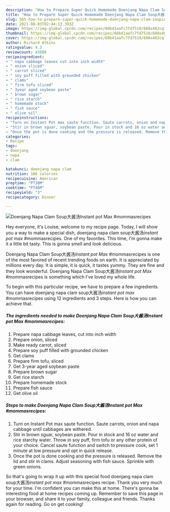 ```yaml
---
description: "How to Prepare Super Quick Homemade Doenjang Napa Clam Soup大酱汤*Instant pot Max* #mommasrecipes"
title: "How to Prepare Super Quick Homemade Doenjang Napa Clam Soup大酱汤*Instant pot Max* #mommasrecipes"
slug: 565-how-to-prepare-super-quick-homemade-doenjang-napa-clam-soupinstant-pot-max-mommasrecipes
date: 2021-08-03T02:44:13.393Z
image: https://img-global.cpcdn.com/recipes/60b41aafc7fd7510/680x482cq70/doenjang-napa-clam-soup大酱汤instant-pot-max-mommasrecipes-recipe-main-photo.jpg
thumbnail: https://img-global.cpcdn.com/recipes/60b41aafc7fd7510/680x482cq70/doenjang-napa-clam-soup大酱汤instant-pot-max-mommasrecipes-recipe-main-photo.jpg
cover: https://img-global.cpcdn.com/recipes/60b41aafc7fd7510/680x482cq70/doenjang-napa-clam-soup大酱汤instant-pot-max-mommasrecipes-recipe-main-photo.jpg
author: Richard Atkins
ratingvalue: 4.3
reviewcount: 43880
recipeingredient:
- " napa cabbage leaves cut into inch width"
- " onion sliced"
- " carrot sliced"
- " soy puff filled with grounded chicken"
- " clams"
- " firm tofu sliced"
- " 3year aged soybean paste"
- " brown sugar"
- " rice starch"
- " homemade stock"
- " fish sauce"
- " olive oil"
recipeinstructions:
- "Turn on Instant Pot max saute function. Saute carrots, onion and napa cabbage until cabbages are withered."
- "Stir in brown sguar, soybean paste. Pour in stock and 16 oz water and rice starchy water. Throw in soy puff, firm tofu or any other protein of your choice. Cancel saute function and switch to pressure cook, set 1 minute at low pressure and opt in quick release."
- "Once the pot is done cooking and the pressure is released. Remove the lid and stir in clams. Adjust seasoning with fish sauce. Sprinkle with green onions."
categories:
- Recipe
tags:
- doenjang
- napa
- clam

katakunci: doenjang napa clam 
nutrition: 166 calories
recipecuisine: American
preptime: "PT38M"
cooktime: "PT46M"
recipeyield: "3"
recipecategory: Dinner

---
```



![Doenjang Napa Clam Soup大酱汤*Instant pot Max* #mommasrecipes](https://img-global.cpcdn.com/recipes/60b41aafc7fd7510/680x482cq70/doenjang-napa-clam-soup大酱汤instant-pot-max-mommasrecipes-recipe-main-photo.jpg)

Hey everyone, it's Louise, welcome to my recipe page. Today, I will show you a way to make a special dish, doenjang napa clam soup大酱汤*instant pot max* #mommasrecipes. One of my favorites. This time, I'm gonna make it a little bit tasty. This is gonna smell and look delicious.

Doenjang Napa Clam Soup大酱汤*Instant pot Max* #mommasrecipes is one of the most favored of recent trending foods on earth. It is appreciated by millions every day. It is simple, it is quick, it tastes yummy. They are fine and they look wonderful. Doenjang Napa Clam Soup大酱汤*Instant pot Max* #mommasrecipes is something which I've loved my whole life.




To begin with this particular recipe, we have to prepare a few ingredients. You can have doenjang napa clam soup大酱汤*instant pot max* #mommasrecipes using 12 ingredients and 3 steps. Here is how you can achieve that.

<!--inarticleads1-->

##### The ingredients needed to make Doenjang Napa Clam Soup大酱汤*Instant pot Max* #mommasrecipes:

1. Prepare  napa cabbage leaves, cut into inch width
1. Prepare  onion, sliced
1. Make ready  carrot, sliced
1. Prepare  soy puff filled with grounded chicken
1. Get  clams
1. Prepare  firm tofu, sliced
1. Get  3-year aged soybean paste
1. Prepare  brown sugar
1. Get  rice starch
1. Prepare  homemade stock
1. Prepare  fish sauce
1. Get  olive oil




<!--inarticleads2-->

##### Steps to make Doenjang Napa Clam Soup大酱汤*Instant pot Max* #mommasrecipes:

1. Turn on Instant Pot max saute function. Saute carrots, onion and napa cabbage until cabbages are withered.
1. Stir in brown sguar, soybean paste. Pour in stock and 16 oz water and rice starchy water. Throw in soy puff, firm tofu or any other protein of your choice. Cancel saute function and switch to pressure cook, set 1 minute at low pressure and opt in quick release.
1. Once the pot is done cooking and the pressure is released. Remove the lid and stir in clams. Adjust seasoning with fish sauce. Sprinkle with green onions.




So that's going to wrap it up with this special food doenjang napa clam soup大酱汤*instant pot max* #mommasrecipes recipe. Thank you very much for your time. I'm confident you can make this at home. There's gonna be interesting food at home recipes coming up. Remember to save this page in your browser, and share it to your family, colleague and friends. Thanks again for reading. Go on get cooking!
